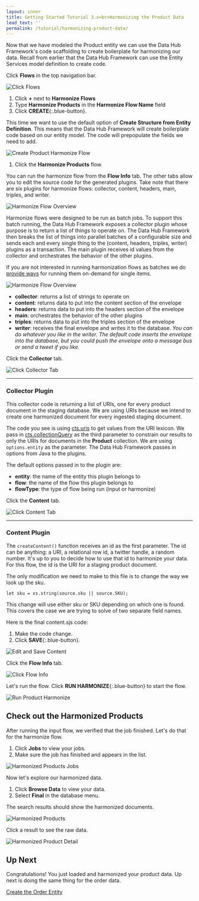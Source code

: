 ```yaml
---
layout: inner
title: Getting Started Tutorial 3.x<br>Harmonizing the Product Data
lead_text: ''
permalink: /tutorial/harmonizing-product-data/
---
```


Now that we have modeled the Product entity we can use the Data Hub Framework's code scaffolding to create boilerplate for harmonizing our data. Recall from earlier that the Data Hub Framework can use the Entity Services model definition to create code.

<i class="fa fa-hand-pointer-o"></i> Click **Flows** in the top navigation bar.

![Click Flows]({{site.baseurl}}/images/3x/harmonizing-product-data/click-flows-2.png)

1. <i class="fa fa-hand-pointer-o"></i> Click **+** next to **Harmonize Flows**
1. Type **Harmonize Products** in the **Harmonize Flow Name** field
1. <i class="fa fa-hand-pointer-o"></i> Click **CREATE**{:.blue-button}.

This time we want to use the default option of **Create Structure from Entity Definition**. This means that the Data Hub Framework will create boilerplate code based on our entity model. The code will prepopulate the fields we need to add.

<!--- DHFPROD-646 TODO Pre-populate them in what/where? Add to what/where? -->

![Create Product Harmonize Flow]({{site.baseurl}}/images/3x/harmonizing-product-data/create-product-harmonize-flow.png)

1. <i class="fa fa-hand-pointer-o"></i> Click the **Harmonize Products** flow. 

You can run the harmonize flow from the **Flow Info** tab. The other tabs allow you to edit the source code for the generated plugins. Take note that there are six plugins for harmonize flows: collector, content, headers, main, triples, and writer.

![Harmonize Flow Overview]({{site.baseurl}}/images/3x/harmonizing-product-data/harmonize-flow-overview.png)

Harmonize flows were designed to be run as batch jobs. To support this batch running, the Data Hub Framework exposes a collector plugin whose purpose is to return a list of things to operate on. The Data Hub Framework then breaks the list of things into parallel batches of a configurable size and sends each and every single thing to the (content, headers, triples, writer) plugins as a transaction. The main plugin receives id values from the collector and orchestrates the behavior of the other plugins.

If you are not interested in running harmonization flows as batches we do [provide ways](../../faqs/#how-can-i-run-a-harmonize-flow-immediately-for-1-document) for running them on-demand for single items.

![Harmonize Flow Overview]({{site.baseurl}}/images/3x/harmonizing-product-data/harmonize-flow-diagram.png)

- **collector**: returns a list of strings to operate on
- **content**: returns data to put into the content section of the envelope
- **headers**: returns data to put into the headers section of the envelope
- **main**: orchestrates the behavior of the other plugins
- **triples**: returns data to put into the triples section of the envelope
- **writer**: receives the final envelope and writes it to the database. _You can do whatever you like in the writer. The default code inserts the envelope into the database, but you could push the envelope onto a message bus or send a tweet if you like._

<i class="fa fa-hand-pointer-o"></i> Click the **Collector** tab.

![Click Collector Tab]({{site.baseurl}}/images/3x/harmonizing-product-data/click-collector1.png)

<hr>

### Collector Plugin

This collector code is returning a list of URIs, one for every product document in the staging database. We are using URIs because we intend to create one harmonized document for every ingested staging document.

The code you see is using [cts.uris](https://docs.marklogic.com/cts.uris) to get values from the URI lexicon. We pass in [cts.collectionQuery](https://docs.marklogic.com/cts.collectionQuery) as the third parameter to constrain our results to only the URIs for documents in the **Product** collection. We are using `options.entity` as the parameter. The Data Hub Framework passes in options from Java to the plugins.

The default options passed in to the plugin are:

- **entity**: the name of the entity this plugin belongs to
- **flow**: the name of the flow this plugin belongs to
- **flowType**: the type of flow being run (input or harmonize)

<div class="embed-git lang-js" href="//raw.githubusercontent.com/marklogic-community/marklogic-data-hub/develop/examples/online-store/plugins/entities/Product/harmonize/Harmonize Products/collector/collector.sjs"></div>

<i class="fa fa-hand-pointer-o"></i> Click the **Content** tab.

![Click Content Tab]({{site.baseurl}}/images/3x/harmonizing-product-data/click-content1.png)

<hr>

### Content Plugin

The `createContent()` function receives an id as the first parameter. The id can be anything: a URI, a relational row id, a twitter handle, a random number. It's up to you to decide how to use that id to harmonize your data. For this flow, the id is the URI for a staging product document. 

The only modification we need to make to this file is to change the way we look up the sku.

```
let sku = xs.string(source.sku || source.SKU);
```

This change will use either sku or SKU depending on which one is found. This covers the case we are trying to solve of two separate field names.

Here is the final content.sjs code:

<div class="embed-git lang-js" href="//raw.githubusercontent.com/marklogic-community/marklogic-data-hub/develop/examples/online-store/plugins/entities/Product/harmonize/Harmonize Products/content/content.sjs"></div>

1. Make the code change. 
1. <i class="fa fa-hand-pointer-o"></i> Click **SAVE**{:.blue-button}.

![Edit and Save Content]({{site.baseurl}}/images/3x/harmonizing-product-data/save-product-content.png)

<i class="fa fa-hand-pointer-o"></i> Click the **Flow Info** tab.

![Click Flow Info]({{site.baseurl}}/images/3x/harmonizing-product-data/click-flow-info1.png)

Let's run the flow. <i class="fa fa-hand-pointer-o"></i> Click **RUN HARMONIZE**{:.blue-button} to start the flow.

![Run Product Harmonize]({{site.baseurl}}/images/3x/harmonizing-product-data/run-product-harmonize.png)

## Check out the Harmonized Products

After running the input flow, we verified that the job finished. Let's do that for the harmonize flow.

1. <i class="fa fa-hand-pointer-o"></i> Click **Jobs** to view your jobs.
1. Make sure the job has finished and appears in the list.

![Harmonized Products Jobs]({{site.baseurl}}/images/3x/harmonizing-product-data/harmonized-products-jobs.png)

Now let's explore our harmonized data.

1. <i class="fa fa-hand-pointer-o"></i> Click **Browse Data** to view your data.
1. Select **Final** in the database menu.

The search results should show the harmonized documents.

![Harmonized Products]({{site.baseurl}}/images/3x/harmonizing-product-data/harmonized-products.png)

<i class="fa fa-hand-pointer-o"></i> Click a result to see the raw data.

![Harmonized Product Detail]({{site.baseurl}}/images/3x/harmonizing-product-data/harmonized-product-details.png)

## Up Next

Congratulations! You just loaded and harmonized your product data. Up next is doing the same thing for the order data.

[Create the Order Entity](../create-order-entity/)
